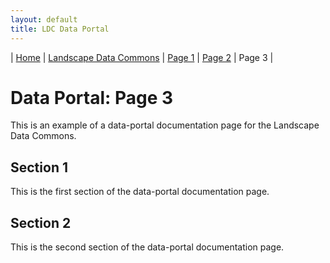 ```yaml
---
layout: default
title: LDC Data Portal
---
```

| [Home](.../) | [Landscape Data Commons](https://cmfraser1380.github.io/ldc-github-pages-template/) | [Page 1](./page-1.html)  | [Page 2](./page-2.html) | Page 3 |

# Data Portal: Page 3

This is an example of a data-portal documentation page for the Landscape Data Commons.

## Section 1

This is the first section of the data-portal documentation page.

## Section 2

This is the second section of the data-portal documentation page.

